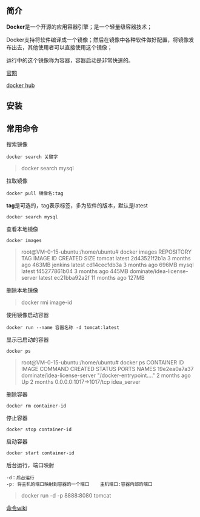 ## 简介

**Docker**是一个开源的应用容器引擎；是一个轻量级容器技术；

Docker支持将软件编译成一个镜像；然后在镜像中各种软件做好配置，将镜像发布出去，其他使用者可以直接使用这个镜像；

运行中的这个镜像称为容器，容器启动是非常快速的。

[官网](https://www.docker.com/)

[docker hub](https://hub.docker.com/)

## 安装

## 常用命令

搜索镜像


```shell
docker search 关键字
```

>  docker search mysql

拉取镜像

```shell
docker pull 镜像名:tag
```

**tag**是可选的，tag表示标签，多为软件的版本，默认是latest

```shell
docker search mysql
```

查看本地镜像

```shell
docker images
```

> root@VM-0-15-ubuntu:/home/ubuntu# docker images
> REPOSITORY                     TAG                 IMAGE ID            CREATED             SIZE
> tomcat                         latest              2d43521f2b1a        3 months ago        463MB
> jenkins                        latest              cd14cecfdb3a        3 months ago        696MB
> mysql                          latest              f45277861b04        3 months ago        445MB
> dominate/idea-license-server   latest              ec21bba92a2f        11 months ago       127MB

删除本地镜像

> docker rmi image-id

使用镜像启动容器

```shell
docker run --name 容器名称 -d tomcat:latest
```

显示已启动的容器

```shell
docker ps
```

> root@VM-0-15-ubuntu:/home/ubuntu# docker ps
> CONTAINER ID        IMAGE                          COMMAND                  CREATED             STATUS              PORTS                    NAMES
> 19e2ea0a7a37        dominate/idea-license-server   "/docker-entrypoint.…"   2 months ago        Up 2 months         0.0.0.0:1017->1017/tcp   idea_server

删除容器

```
docker rm container-id
```

停止容器

```shell
docker stop container-id
```

启动容器

```shell
docker start container-id
```

后台运行，端口映射

```shell
-d：后台运行
-p: 将主机的端口映射到容器的一个端口    主机端口:容器内部的端口
```


> docker run -d -p 8888:8080 tomcat


[命令wiki](https://docs.docker.com/engine/reference/commandline/docker/)